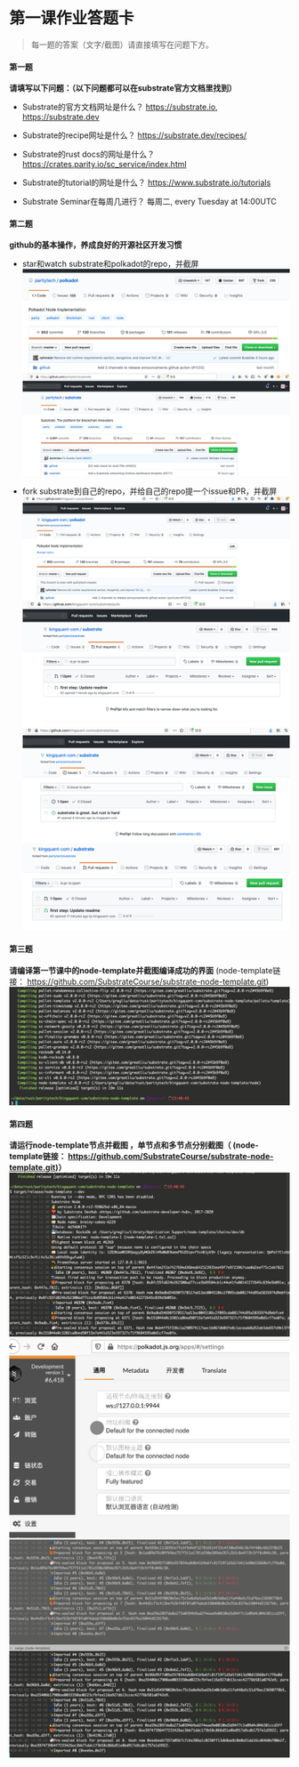 # 第一课作业答题卡

> 每一题的答案（文字/截图）请直接填写在问题下方。

#### 第一题

**请填写以下问题：（以下问题都可以在substrate官方文档里找到）**

- Substrate的官方文档网址是什么？
https://substrate.io, https://substrate.dev
  

- Substrate的recipe网址是什么？
https://substrate.dev/recipes/
  

- Substrate的rust docs的网址是什么？
https://crates.parity.io/sc_service/index.html
  

- Substrate的tutorial的网址是什么？
https://www.substrate.io/tutorials
  

- Substrate Seminar在每周几进行？
每周二, every Tuesday at 14:00UTC


#### 第二题

**github的基本操作，养成良好的开源社区开发习惯**

- star和watch substrate和polkadot的repo，并截屏
![avatar](./watchstarPolkadot.png)
![avatar](./watchstarSubstrate.png)
  

- fork substrate到自己的repo，并给自己的repo提一个issue和PR，并截屏
![avatar](./forkPolkadot.png)
![avatar](./forkSubstrate.png)
![avatar](./issue1tomyself.png)
![avatar](./pr1tomyself.png)



#### 第三题

**请编译第一节课中的node-template并截图编译成功的界面** (node-template链接： https://github.com/SubstrateCourse/substrate-node-template.git)
![avatar](./compilesuccessfuly.png)


#### 第四题

**请运行node-template节点并截图 ，单节点和多节点分别截图（ (node-template链接： https://github.com/SubstrateCourse/substrate-node-template.git)）**
![avatar](./singleNode1.png)
![avatar](./singleNode2.png)
![avatar](./multiNodes.png)
